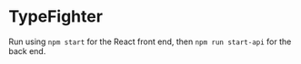# TypeFighter

Run using ```npm start``` for the React front end, then ```npm run start-api``` for the back end.